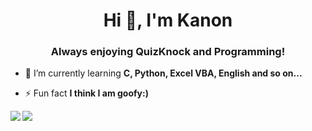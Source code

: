 <h1 align="center">Hi 👋, I'm Kanon</h1>
<h3 align="center">Always enjoying QuizKnock and Programming!</h3>

- 🌱 I’m currently learning **C, Python, Excel VBA, English and so on...**

- ⚡ Fun fact **I think I am goofy:)**
<a href="https://github.com/anuraghazra/github-readme-stats">
    <img align="left" src="https://github-readme-stats.vercel.app/api?username=window794&show_icons=true&count_private=true&theme=dracula">
</a>
<a href="https://github.com/anuraghazra/github-readme-stats">
    <img align="left" src="https://github-readme-stats.vercel.app/api/top-langs/?username=window794">
</a>
